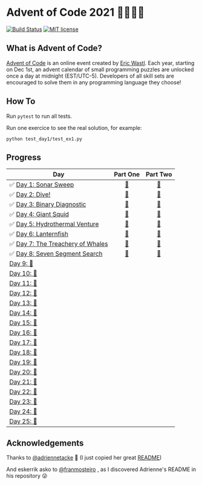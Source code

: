 # Advent of Code 2021 🎄👨‍💻🎄

[![Build Status](https://github.com/anxodio/aoc2020/workflows/build/badge.svg)](https://github.com/anxodio/aoc2020/actions)
[![MIT license](https://img.shields.io/badge/License-MIT-blue.svg)](https://opensource.org/licenses/MIT)

## What is Advent of Code?

[Advent of Code](http://adventofcode.com) is an online event created by [Eric Wastl](https://twitter.com/ericwastl). Each year, starting on Dec 1st, an advent calendar of small programming puzzles are unlocked once a day at midnight (EST/UTC-5). Developers of all skill sets are encouraged to solve them in any programming language they choose!

## How To

Run `pytest` to run all tests.

Run one exercice to see the real solution, for example:

```
python test_day1/test_ex1.py
```

## Progress

| Day                                                                                                       |                                  Part One                                  |                                  Part Two                                  |
| --------------------------------------------------------------------------------------------------------- | :------------------------------------------------------------------------: | :------------------------------------------------------------------------: |
| ✅ [Day 1: Sonar Sweep](https://github.com/anxodio/aoc2021/tree/main/test_day01/exercise.txt)             | [🌟](https://github.com/anxodio/aoc2021/tree/main/test_day01/test_ex1.py)  | [🌟](https://github.com/anxodio/aoc2021/tree/main/test_day01/test_ex2.py)  |
| ✅ [Day 2: Dive!](https://github.com/anxodio/aoc2021/tree/main/test_day02/exercise.txt)                   | [🌟](https://github.com/anxodio/aoc2021/tree/main/test_day02/test_ex3.py)  | [🌟](https://github.com/anxodio/aoc2021/tree/main/test_day02/test_ex4.py)  |
| ✅ [Day 3: Binary Diagnostic](https://github.com/anxodio/aoc2021/tree/main/test_day03/exercise.txt)       | [🌟](https://github.com/anxodio/aoc2021/tree/main/test_day03/test_ex5.py)  | [🌟](https://github.com/anxodio/aoc2021/tree/main/test_day03/test_ex6.py)  |
| ✅ [Day 4: Giant Squid](https://github.com/anxodio/aoc2021/tree/main/test_day04/exercise.txt)             | [🌟](https://github.com/anxodio/aoc2021/tree/main/test_day04/test_ex7.py)  | [🌟](https://github.com/anxodio/aoc2021/tree/main/test_day04/test_ex8.py)  |
| ✅ [Day 5: Hydrothermal Venture](https://github.com/anxodio/aoc2021/tree/main/test_day05/exercise.txt)    | [🌟](https://github.com/anxodio/aoc2021/tree/main/test_day05/test_ex9.py)  | [🌟](https://github.com/anxodio/aoc2021/tree/main/test_day05/test_ex10.py) |
| ✅ [Day 6: Lanternfish](https://github.com/anxodio/aoc2021/tree/main/test_day06/exercise.txt)             | [🌟](https://github.com/anxodio/aoc2021/tree/main/test_day06/test_ex11.py) | [🌟](https://github.com/anxodio/aoc2021/tree/main/test_day06/test_ex12.py) |
| ✅ [Day 7: The Treachery of Whales](https://github.com/anxodio/aoc2021/tree/main/test_day07/exercise.txt) | [🌟](https://github.com/anxodio/aoc2021/tree/main/test_day07/test_ex13.py) | [🌟](https://github.com/anxodio/aoc2021/tree/main/test_day07/test_ex14.py) |
| ✅ [Day 8: Seven Segment Search](https://github.com/anxodio/aoc2021/tree/main/test_day08/exercise.txt)    | [🌟](https://github.com/anxodio/aoc2021/tree/main/test_day08/test_ex15.py) | [🌟](https://github.com/anxodio/aoc2021/tree/main/test_day08/test_ex16.py) |
| [Day 9: 🚧 ]()                                                                                            |                                                                            |                                                                            |
| [Day 10: 🚧 ]()                                                                                           |                                                                            |                                                                            |
| [Day 11: 🚧 ]()                                                                                           |                                                                            |                                                                            |
| [Day 12: 🚧 ]()                                                                                           |                                                                            |                                                                            |
| [Day 13: 🚧 ]()                                                                                           |                                                                            |                                                                            |
| [Day 14: 🚧 ]()                                                                                           |                                                                            |                                                                            |
| [Day 15: 🚧 ]()                                                                                           |                                                                            |                                                                            |
| [Day 16: 🚧 ]()                                                                                           |                                                                            |                                                                            |
| [Day 17: 🚧 ]()                                                                                           |                                                                            |                                                                            |
| [Day 18: 🚧 ]()                                                                                           |                                                                            |                                                                            |
| [Day 19: 🚧 ]()                                                                                           |                                                                            |                                                                            |
| [Day 20: 🚧 ]()                                                                                           |                                                                            |                                                                            |
| [Day 21: 🚧 ]()                                                                                           |                                                                            |                                                                            |
| [Day 22: 🚧 ]()                                                                                           |                                                                            |                                                                            |
| [Day 23: 🚧 ]()                                                                                           |                                                                            |                                                                            |
| [Day 24: 🚧 ]()                                                                                           |                                                                            |                                                                            |
| [Day 25: 🚧 ]()                                                                                           |                                                                            |                                                                            |

## Acknowledgements

Thanks to [@adriennetacke](https://github.com/adriennetacke) 🙌 (I just copied her great [README](https://github.com/adriennetacke/advent-of-code-2020/))

And eskerrik asko to [@franmosteiro](https://github.com/franmosteiro) , as I discovered Adrienne's README in his repository 😜
